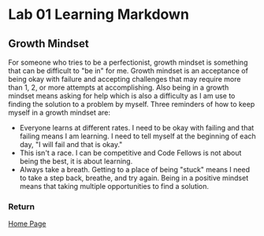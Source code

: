 # Lab 01 Learning Markdown

## Growth Mindset

For someone who tries to be a perfectionist, growth mindset is something that can be difficult to "be in" for me. Growth mindset is an acceptance of being okay with failure and accepting challenges that may require more than 1, 2, or more attempts at accomplishing.  Also being in a growth mindset means asking for help which is also a difficulty as I am use to finding the solution to a problem by myself. Three reminders of how to keep myself in a growth mindset are:

- Everyone learns at different rates. I need to be okay with failing and that failing means I am learning. I need to tell myself at the beginning of each day, "I will fail and that is okay."
- This isn't a race. I can be competitive and Code Fellows is not about being the best, it is about learning.
- Always take a breath. Getting to a place of being "stuck" means I need to take a step back, breathe, and try again. Being in a positive mindset means that taking multiple opportunities to find a solution.

### Return

[Home Page](/code-102/README.md)
